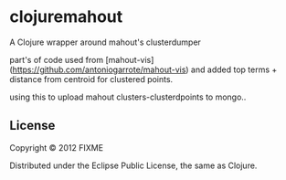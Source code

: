 # clojuremahout

A Clojure wrapper around mahout's clusterdumper

part's of code used from [mahout-vis] (https://github.com/antoniogarrote/mahout-vis)
and added top terms + distance from centroid for clustered points.

using this to upload mahout clusters-clusterdpoints to mongo..

## License

Copyright © 2012 FIXME

Distributed under the Eclipse Public License, the same as Clojure.
